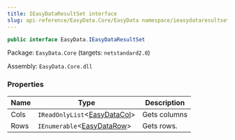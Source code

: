 ```yaml
---
title: IEasyDataResultSet interface
slug: api-reference/EasyData.Core/EasyData namespace/ieasydataresultset-interface
---
```



```csharp
public interface EasyData.IEasyDataResultSet

```
Package: `EasyData.Core` (targets: `netstandard2.0`)

Assembly: `EasyData.Core.dll`

### Properties

| Name | Type | Description | 
| --- | --- | --- | 
| Cols | `IReadOnlyList`&lt;[EasyDataCol](/api-reference/easydata-core/easydata-namespace/easydatacol-class)&gt; | Gets columns | 
| Rows | `IEnumerable`&lt;[EasyDataRow](/api-reference/easydata-core/easydata-namespace/easydatarow-class)&gt; | Gets rows. |
